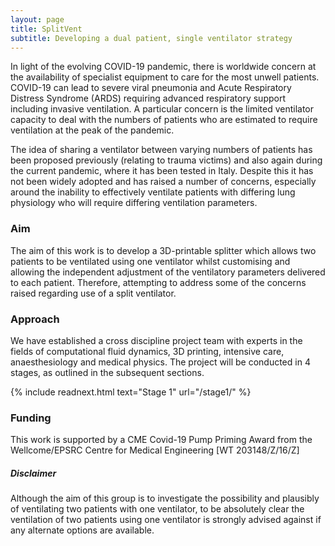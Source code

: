 ```yaml
---
layout: page
title: SplitVent
subtitle: Developing a dual patient, single ventilator strategy
---
```


In light of the evolving COVID-19 pandemic, there is worldwide concern at the availability of specialist equipment to care for the most unwell patients. COVID-19 can lead to severe viral pneumonia and Acute Respiratory Distress Syndrome (ARDS) requiring advanced respiratory support including invasive ventilation.
A particular concern is the limited ventilator capacity to deal with the numbers of patients who are estimated to require ventilation at the peak of the pandemic.

The idea of sharing a ventilator between varying numbers of patients has been proposed previously (relating to trauma victims) and also again during the current pandemic, where it has been tested in Italy. Despite this it has not been widely adopted and has raised a number of concerns, especially around the inability to effectively ventilate patients with differing lung physiology who will require differing ventilation parameters. 

### Aim

The aim of this work is to develop a 3D-printable splitter which allows two patients to be ventilated using one ventilator whilst customising and allowing the independent adjustment of the ventilatory parameters delivered to each patient. Therefore, attempting to address some of the concerns raised regarding use of a split ventilator.

### Approach

We have established a cross discipline project team with experts in the fields of computational fluid dynamics, 3D printing, intensive care, anaesthesiology and medical physics. The project will be conducted in 4 stages, as outlined in the subsequent sections.

{% include readnext.html text="Stage 1" url="/stage1/" %}

### Funding
This work is supported by a CME Covid-19 Pump Priming Award from the Wellcome/EPSRC Centre for Medical Engineering \[WT 203148/Z/16/Z\]

##### Disclaimer

<p class="text-muted">
Although the aim of this group is to investigate the possibility and plausibly of ventilating two patients with one ventilator, to be absolutely clear the ventilation of two patients using one ventilator is strongly advised against if any alternate options are available.
</p>


